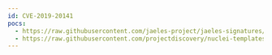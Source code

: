 ```yaml
---
id: CVE-2019-20141
pocs:
  - https://raw.githubusercontent.com/jaeles-project/jaeles-signatures/master/cves/wordpress-reflected-xss-cve-2019-20141.yaml
  - https://raw.githubusercontent.com/projectdiscovery/nuclei-templates/master/cves/CVE-2019-20141.yaml
---
```

